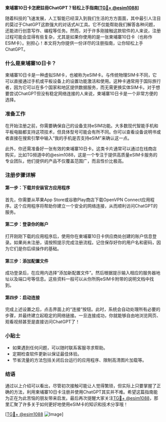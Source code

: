 **柬埔寨10日卡怎麽註冊ChatGPT？轻松上手指南[[TG💪+ @esim1088](https://t.me/s/esim1088)]**

随着科技的飞速发展，人工智能已经深入到我们生活的方方面面，其中最引人注目的莫过于ChatGPT这款强大的对话式AI工具。它不仅能帮助我们解答各种问题，还能进行创意写作、编程等任务。然而，对于许多刚接触这款软件的人来说，注册过程可能会显得有些复杂，尤其是如果你使用的是一张柬埔寨10日卡（也称作ESIM卡）。别担心！本文将为你提供一份详尽的注册指南，让你轻松上手ChatGPT。

### 什么是柬埔寨10日卡？

柬埔寨10日卡是一种虚拟SIM卡，也被称为eSIM卡。与传统物理SIM卡不同，它可以直接通过手机或平板设备上的设置功能激活和使用。这种卡通常用于国际旅行者，因为它可以在多个国家和地区提供数据服务，而无需更换实体SIM卡。对于想要尝试ChatGPT但没有稳定网络连接的人来说，柬埔寨10日卡是一个非常方便的选择。

### 准备工作

在开始注册之前，你需要确保自己的设备支持eSIM功能。大多数现代智能手机和平板电脑都支持这项技术，但具体型号可能会有所不同。你可以查看设备说明书或者直接在搜索引擎中输入“我的手机是否支持eSIM”来确认这一点。

此外，你还需准备好一张有效的柬埔寨10日卡。这类卡片通常可以通过在线商店购买，比如TG频道中的@esim1088，这是一个专注于提供高质量eSIM卡服务的专业团队，他们提供的产品不仅覆盖范围广，而且性价比极高。

### 注册步骤详解

#### 第一步：下载并安装官方应用程序

首先，你需要从苹果App Store或谷歌Play商店下载OpenVPN Connect应用程序。这个应用程序将帮助你建立一个安全的网络连接，从而顺利访问ChatGPT的服务。

#### 第二步：登录你的账户

打开刚刚下载的应用程序后，使用你在柬埔寨10日卡供应商处创建的账户信息登录。如果尚未注册，请按照提示完成注册流程。记住保存好你的用户名和密码，因为它们是你后续操作的基础。

#### 第三步：添加配置文件

成功登录后，在应用内选择“添加新配置文件”。然后根据提示输入相应的服务器地址以及端口号等信息。这些资料一般可以从你所购eSIM卡附带的说明文档中找到。

#### 第四步：启动连接

完成上述设置之后，点击界面上的“连接”按钮。此时，系统会自动处理所有必要的步骤，并最终建立起稳定的网络链接。一旦连接成功，你就能够自由地浏览网页、观看视频甚至是直接访问ChatGPT了！

### 小贴士

- 如果遇到任何问题，可以随时联系客服寻求帮助。
- 定期检查软件更新以保证最佳体验。
- 节省流量的方法包括关闭后台运行的应用程序、限制高清图片加载等。

### 结语

通过以上介绍可以看出，尽管初次接触可能让人觉得繁琐，但实际上只要掌握了正确的方法，利用柬埔寨10日卡注册并使用ChatGPT其实并不难。希望这篇指南能为正在为此苦恼的朋友带来启发。最后再次提醒大家关注[TG💪+ @esim1088](https://t.me/s/esim1088)，那里汇聚了许多关于如何更好地使用eSIM卡的知识和技术分享哦！

[[TG💪+ @esim1088](https://t.me/s/esim1088) ![Image](https://i.postimg.cc/4NQfJmqS/Snipaste-2025-05-13-00-14-12.png)]
